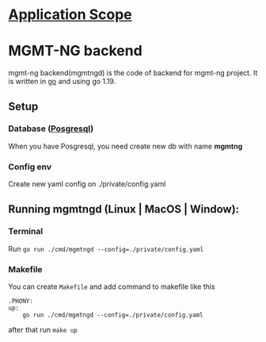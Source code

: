 # [Application Scope](https://code.cryptopower.dev/mgmt-ng/fe/-/wikis/home)

# MGMT-NG backend

mgmt-ng backend(mgmtngd) is the code of backend for mgmt-ng project. It is written in [go](https://golang.org/) and using go 1.19.

## Setup

### Database ([Posgresql](https://www.postgresql.org/))

When you have Posgresql, you need create new db with name **mgmtng**

### Config env

Create new yaml config on ./private/config.yaml

## Running mgmtngd (Linux | MacOS | Window):

### Terminal

Run `go run ./cmd/mgmtngd --config=./private/config.yaml`

### Makefile

You can create `Makefile` and add command to makefile like this

```
.PHONY:
up:
	go run ./cmd/mgmtngd --config=./private/config.yaml

```

after that run `make up`
